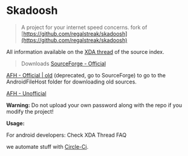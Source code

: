 # Skadoosh
> A project for your internet speed concerns.
> fork of [https://github.com/regalstreak/skadoosh](https://github.com/regalstreak/skadoosh)

All information available on the [XDA thread](http://forum.xda-developers.com/android/software/sources-android-sources-highly-t3231109) of the source index.

>Downloads
[SourceForge - Official](https://sourceforge.net/projects/skadoosh/files/)

[AFH - Official | old](https://www.androidfilehost.com/?w=files&flid=87142) (deprecated, go to SourceForge) to go to the AndroidFileHost folder for downloading old sources.

[AFH - Unofficial](https://www.androidfilehost.com/?w=files&flid=243981)

**Warning:** Do not upload your own password along with the repo if you modify the project!

**Usage:**

For android developers:
Check XDA Thread FAQ

we automate stuff with [Circle-Ci](https://circleci.com).

